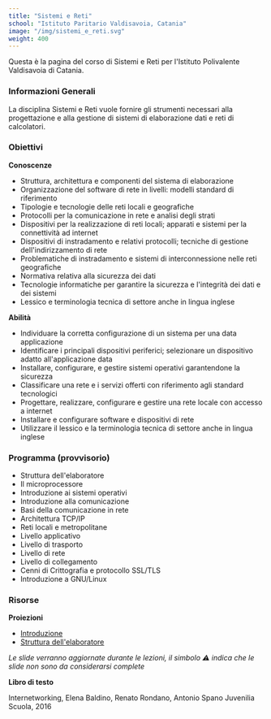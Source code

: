 ```yaml
---
title: "Sistemi e Reti"
school: "Istituto Paritario Valdisavoia, Catania"
image: "/img/sistemi_e_reti.svg"
weight: 400
---
```

Questa è la pagina del corso di Sistemi e Reti per l'Istituto Polivalente Valdisavoia di Catania.

### Informazioni Generali
La disciplina Sistemi e Reti vuole fornire gli strumenti necessari alla progettazione e alla gestione di sistemi di elaborazione dati e reti di calcolatori.

### Obiettivi
**Conoscenze**
- Struttura, architettura e componenti del sistema di elaborazione
- Organizzazione del software di rete in livelli: modelli standard di riferimento
- Tipologie e tecnologie delle reti locali e geografiche
- Protocolli per la comunicazione in rete e analisi degli strati
- Dispositivi per la realizzazione di reti locali; apparati e sistemi per la connettività ad internet
- Dispositivi di instradamento e relativi protocolli; tecniche di gestione dell'indirizzamento di rete
- Problematiche di instradamento e sistemi di interconnessione nelle reti geografiche
- Normativa relativa alla sicurezza dei dati
- Tecnologie informatiche per garantire la sicurezza e l'integrità dei dati e dei sistemi
- Lessico e terminologia tecnica di settore anche in lingua inglese

**Abilità**
- Individuare la corretta configurazione di un sistema per una data applicazione
- Identificare i principali dispositivi periferici; selezionare un dispositivo adatto all'applicazione data
- Installare, configurare, e gestire sistemi operativi garantendone la sicurezza
- Classificare una rete e i servizi offerti con riferimento agli standard tecnologici
- Progettare, realizzare, configurare e gestire una rete locale con accesso a internet
- Installare e configurare software e dispositivi di rete
- Utilizzare il lessico e la terminologia tecnica di settore anche in lingua inglese

### Programma (provvisorio)
- Struttura dell'elaboratore
- Il microprocessore
- Introduzione ai sistemi operativi
- Introduzione alla comunicazione
- Basi della comunicazione in rete
- Architettura TCP/IP
- Reti locali e metropolitane
- Livello applicativo
- Livello di trasporto
- Livello di rete
- Livello di collegamento
- Cenni di Crittografia e protocollo SSL/TLS
- Introduzione a GNU/Linux

### Risorse
**Proiezioni**
- [Introduzione](/files/teaching/sistemi_e_reti/01_Introduzione_Sistemi_e_Reti.pdf)
- [Struttura dell'elaboratore](/files/teaching/sistemi_e_reti/02_Struttura_dell_Elaboratore_Sistemi_e_Reti.pdf)

*Le slide verranno aggiornate durante le lezioni, il simbolo ⚠️ indica che le slide non sono da considerarsi complete*

**Libro di testo**

Internetworking, Elena Baldino, Renato Rondano, Antonio Spano Juvenilia Scuola, 2016


